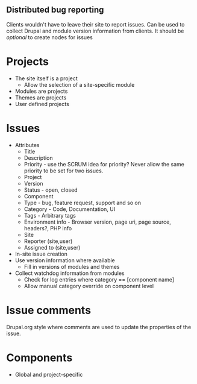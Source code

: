 Distributed bug reporting
-------------------------

Clients wouldn't have to leave their site to report issues.
Can be used to collect Drupal and module version information from clients.
It should be _optional_ to create nodes for issues

Projects
============

* The site itself is a project
  * Allow the selection of a site-specific module
* Modules are projects
* Themes are projects
* User defined projects

Issues
===============

* Attributes
  * Title
  * Description
  * Priority - use the SCRUM idea for priority? Never allow the same priority to be set for two issues.
  * Project
  * Version
  * Status - open, closed
  * Component
  * Type - bug, feature request, support and so on
  * Category - Code, Documentation, UI
  * Tags - Arbitrary tags
  * Environment info - Browser version, page uri, page source, headers?, PHP info
  * Site
  * Reporter (site,user)
  * Assigned to (site,user)
* In-site issue creation
* Use version information where available
  * Fill in versions of modules and themes
* Collect watchdog information from modules
  * Check for log entries where category == [component name]
  * Allow manual category override on component level

Issue comments
===============

Drupal.org style where comments are used to update the properties of the issue.

Components
===============

* Global and project-specific
